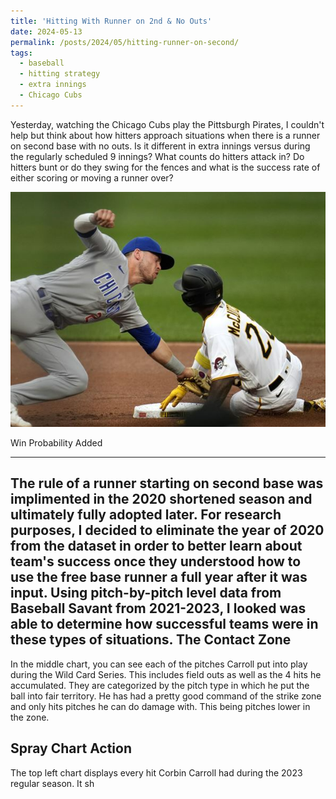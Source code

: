 ```yaml
---
title: 'Hitting With Runner on 2nd & No Outs'
date: 2024-05-13
permalink: /posts/2024/05/hitting-runner-on-second/
tags:
  - baseball
  - hitting strategy
  - extra innings
  - Chicago Cubs
---
```


Yesterday, watching the Chicago Cubs play the Pittsburgh Pirates, I couldn't help but think about how hitters approach situations when there is a runner on second base with no outs. Is it different in extra innings
versus during the regularly scheduled 9 innings? What counts do hitters attack in? Do hitters bunt or do they swing for the fences and what is the success rate of either scoring or moving a runner over?

![Illustration of Cubs vs. Pirates](images/Cubs-Pirates-Baseball-33-1687355326.png)


Win Probability Added

------
The rule of a runner starting on second base was implimented in the 2020 shortened season and ultimately fully adopted later. For research purposes, I decided to eliminate the year of 
2020 from the dataset in order to better learn about team's success once they understood how to use the free base runner a full year after it was input. 
Using pitch-by-pitch level data from Baseball Savant from 2021-2023, I looked was able to determine how successful teams were in these types of situations. The 
Contact Zone
------
In the middle chart, you can see each of the pitches Carroll put into play during the Wild Card Series. This includes field outs as well as the 4 hits he accumulated. They are categorized by the pitch type in which he put the ball into fair territory. He has had a pretty good command of the strike zone and only hits pitches he can do damage with. This being pitches lower in the zone.

Spray Chart Action
------
The top left chart displays every hit Corbin Carroll had during the 2023 regular season. It sh

